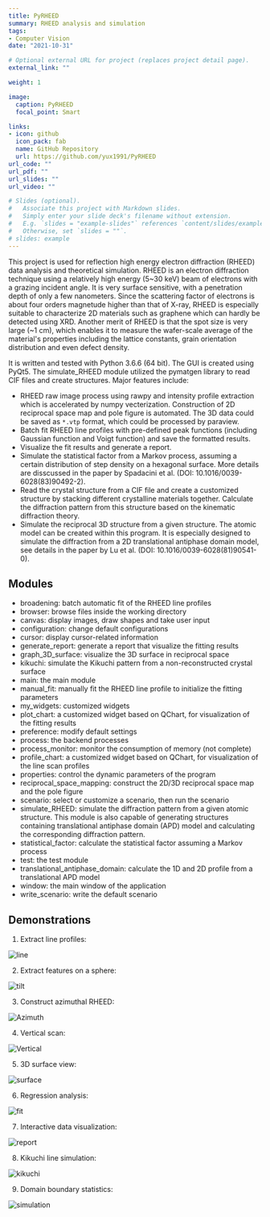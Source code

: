 ```yaml
---
title: PyRHEED
summary: RHEED analysis and simulation
tags:
- Computer Vision
date: "2021-10-31"

# Optional external URL for project (replaces project detail page).
external_link: ""

weight: 1

image:
  caption: PyRHEED
  focal_point: Smart

links:
- icon: github
  icon_pack: fab
  name: GitHub Repository
  url: https://github.com/yux1991/PyRHEED
url_code: ""
url_pdf: ""
url_slides: ""
url_video: ""

# Slides (optional).
#   Associate this project with Markdown slides.
#   Simply enter your slide deck's filename without extension.
#   E.g. `slides = "example-slides"` references `content/slides/example-slides.md`.
#   Otherwise, set `slides = ""`.
# slides: example
---
```


This project is used for reflection high energy electron diffraction (RHEED) data analysis and theoretical simulation. RHEED is an electron diffraction technique using a relatively high energy (5~30 keV) beam of electrons with a grazing incident angle. It is very surface sensitive, with a penetration depth of only a few nanometers. Since the scattering factor of electrons is about four orders magnetude higher than that of X-ray, RHEED is especially suitable to characterize 2D materials such as graphene which can hardly be detected using XRD. Another merit of RHEED is that the spot size is very large (~1 cm), which enables it to measure the wafer-scale average of the material's properties including the lattice constants, grain orientation distribution and even defect density.

It is written and tested with Python 3.6.6 (64 bit). The GUI is created using PyQt5. The simulate_RHEED module utilized the pymatgen library to read CIF files and create structures. Major features include:

* RHEED raw image process using rawpy and intensity profile extraction which is accelerated by numpy vecterization. Construction of 2D reciprocal space map and pole figure is automated. The 3D data could be saved as `*.vtp` format, which could be processed by paraview.
* Batch fit RHEED line profiles with pre-defined peak functions (including Gaussian function and Voigt function) and save the formatted results.
* Visualize the fit results and generate a report.
* Simulate the statistical factor from a Markov process, assuming a certain distribution of step density on a hexagonal surface. More details are disscussed in the paper by Spadacini et al. (DOI: 10.1016/0039-6028(83)90492-2).
* Read the crystal structure from a CIF file and create a customized structure by stacking different crystalline materials together. Calculate the diffraction pattern from this structure based on the kinematic diffraction theory.
* Simulate the reciprocal 3D structure from a given structure. The atomic model can be created within this program. It is especially designed to simulate the diffraction from a 2D translational antiphase domain model, see details in the paper by Lu et al. (DOI: 10.1016/0039-6028(81)90541-0).

## Modules 
- broadening: batch automatic fit of the RHEED line profiles
- browser: browse files inside the working directory
- canvas: display images, draw shapes and take user input
- configuration: change default configurations
- cursor: display cursor-related information
- generate_report: generate a report that visualize the fitting results
- graph_3D_surface: visualize the 3D surface in reciprocal space
- kikuchi: simulate the Kikuchi pattern from a non-reconstructed crystal surface
- main: the main module
- manual_fit: manually fit the RHEED line profile to initialize the fitting parameters
- my_widgets: customized widgets
- plot_chart: a customized widget based on QChart, for visualization of the fitting results
- preference: modify default settings
- process: the backend processes
- process_monitor: monitor the consumption of memory (not complete)
- profile_chart: a customized widget based on QChart, for visualization of the line scan profiles
- properties: control the dynamic parameters of the program
- reciprocal_space_mapping: construct the 2D/3D reciprocal space map and the pole figure
- scenario: select or customize a scenario, then run the scenario
- simulate_RHEED: simulate the diffraction pattern from a given atomic structure. This module is also capable of generating structures containing translational antiphase domain (APD) model and calculating the corresponding diffraction pattern. 
- statistical_factor: calculate the statistical factor assuming a Markov process 
- test: the test module
- translational_antiphase_domain: calculate the 1D and 2D profile from a translational APD model
- window: the main window of the application
- write_scenario: write the default scenario

## Demonstrations
1. Extract line profiles:

![line](https://user-images.githubusercontent.com/38077812/111377405-9a688e00-866e-11eb-8ef2-b25386f10d27.gif)


2. Extract features on a sphere:

![tilt](https://user-images.githubusercontent.com/38077812/111377452-aa806d80-866e-11eb-91eb-8a7f103c2077.gif)


3. Construct azimuthal RHEED:

![Azimuth](https://user-images.githubusercontent.com/38077812/111377562-cbe15980-866e-11eb-8c64-5fa6137a0d96.gif)


4. Vertical scan:

![Vertical](https://user-images.githubusercontent.com/38077812/111377572-ce43b380-866e-11eb-8b8f-e6ccd2e74a68.gif)


5. 3D surface view:

![surface](https://user-images.githubusercontent.com/38077812/111377787-1236b880-866f-11eb-8e52-60f3235085df.gif)


6. Regression analysis:

![fit](https://user-images.githubusercontent.com/38077812/111377799-16fb6c80-866f-11eb-96cd-f01dff3425ab.gif)


7. Interactive data visualization:

![report](https://user-images.githubusercontent.com/38077812/111377803-18c53000-866f-11eb-94ff-4ea16daaef3e.gif)


8. Kikuchi line simulation:

![kikuchi](https://user-images.githubusercontent.com/38077812/111377813-1bc02080-866f-11eb-8043-28bc199f8cd5.gif)


9. Domain boundary statistics:

![simulation](https://user-images.githubusercontent.com/38077812/111377823-1f53a780-866f-11eb-8b26-4638de0200c0.gif)
